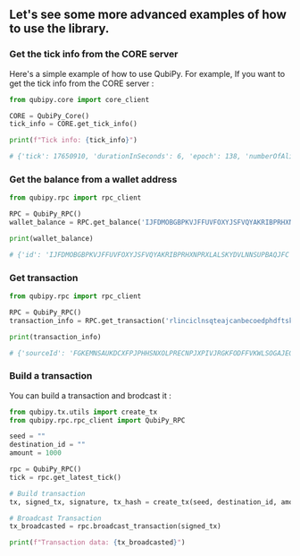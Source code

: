 ## Let's see some more advanced examples of how to use the library.

### Get the tick info from the CORE server
Here's a simple example of how to use QubiPy. For example, If you want to get the tick info from the CORE server :

```python
from qubipy.core import core_client

CORE = QubiPy_Core()
tick_info = CORE.get_tick_info()

print(f"Tick info: {tick_info}")

# {'tick': 17650910, 'durationInSeconds': 6, 'epoch': 138, 'numberOfAlignedVotes': 0, 'numberOfMisalignedVotes': 0, 'initialTickOfEpoch': 17560000}
```

### Get the balance from a wallet address
```python
from qubipy.rpc import rpc_client

RPC = QubiPy_RPC()
wallet_balance = RPC.get_balance('IJFDMOBGBPKVJFFUVFOXYJSFVQYAKRIBPRHXNPRXLALSKYDVLNNSUPBAQJFC')

print(wallet_balance)

# {'id': 'IJFDMOBGBPKVJFFUVFOXYJSFVQYAKRIBPRHXNPRXLALSKYDVLNNSUPBAQJFC', 'balance': '80000000', 'validForTick': 17664386, 'latestIncomingTransferTick': 17664378, 'latestOutgoingTransferTick': 17664378, 'incomingAmount': '33073556140', 'outgoingAmount': '32993556140', 'numberOfIncomingTransfers': 828072, 'numberOfOutgoingTransfers': 18265}
```

### Get transaction
```python
from qubipy.rpc import rpc_client

RPC = QubiPy_RPC()
transaction_info = RPC.get_transaction('rlinciclnsqteajcanbecoedphdftskhikawqvedkfzbmiclqqnpgoagsbpb')

print(transaction_info)

# {'sourceId': 'FGKEMNSAUKDCXFPJPHHSNXOLPRECNPJXPIVJRGKFODFFVKWLSOGAJEQAXFIJ', 'destId': 'AAAAAAAAAAAAAAAAAAAAAAAAAAAAAAAAAAAAAAAAAAAAAAAAAAAAAAAAFXIB', 'amount': '1000000', 'tickNumber': 17767809, 'inputType': 2, 'inputSize': 64, 'inputHex': '72c56a241b10e5c982bffa7368e7280a046785e1fb659610df3c03f4508d420f716c692b637564618b025950bc2b53a778644261ade91a22c85ef752da7ee162', 'signatureHex': '8ecb184c3da2dc9ee673189590846f3dea8877ad72eb04dec0be1e36791436c5b9254fd7dbe2c44352a20bed3b01973d8974320cf4a8f99c45eb662410f81300', 'txId': 'rlinciclnsqteajcanbecoedphdftskhikawqvedkfzbmiclqqnpgoagsbpb'}
```

### Build a transaction
You can build a transaction and brodcast it :

```python
from qubipy.tx.utils import create_tx
from qubipy.rpc.rpc_client import QubiPy_RPC

seed = ""
destination_id = ""
amount = 1000

rpc = QubiPy_RPC()
tick = rpc.get_latest_tick()

# Build transaction
tx, signed_tx, signature, tx_hash = create_tx(seed, destination_id, amount, tick + 5)

# Broadcast Transaction
tx_broadcasted = rpc.broadcast_transaction(signed_tx)

print(f"Transaction data: {tx_broadcasted}")
```